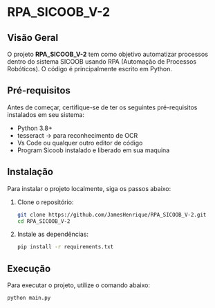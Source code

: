 # RPA_SICOOB_V-2

## Visão Geral
O projeto **RPA_SICOOB_V-2** tem como objetivo automatizar processos dentro do sistema SICOOB usando RPA (Automação de Processos Robóticos). O código é principalmente escrito em Python.


## Pré-requisitos
Antes de começar, certifique-se de ter os seguintes pré-requisitos instalados em seu sistema:
- Python 3.8+
- tesseract -> para reconhecimento de OCR
- Vs Code ou qualquer outro editor de código
- Program Sicoob instalado e liberado em sua maquina

## Instalação
Para instalar o projeto localmente, siga os passos abaixo:

1. Clone o repositório:
    ```bash
    git clone https://github.com/JamesHenrique/RPA_SICOOB_V-2.git
    cd RPA_SICOOB_V-2
    ```

2. Instale as dependências:
    ```bash
    pip install -r requirements.txt
    ```

## Execução
Para executar o projeto, utilize o comando abaixo:
```bash
python main.py







